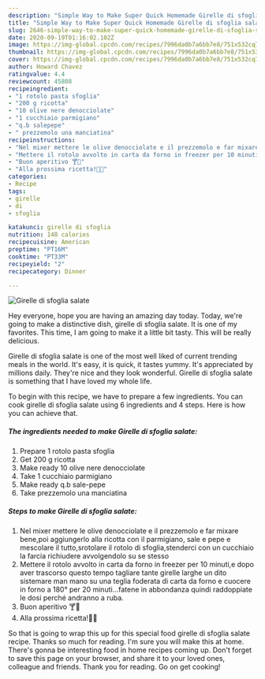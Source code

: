 ```yaml
---
description: "Simple Way to Make Super Quick Homemade Girelle di sfoglia salate"
title: "Simple Way to Make Super Quick Homemade Girelle di sfoglia salate"
slug: 2646-simple-way-to-make-super-quick-homemade-girelle-di-sfoglia-salate
date: 2020-09-19T01:16:02.102Z
image: https://img-global.cpcdn.com/recipes/7996da0b7a6bb7e8/751x532cq70/girelle-di-sfoglia-salate-recipe-main-photo.jpg
thumbnail: https://img-global.cpcdn.com/recipes/7996da0b7a6bb7e8/751x532cq70/girelle-di-sfoglia-salate-recipe-main-photo.jpg
cover: https://img-global.cpcdn.com/recipes/7996da0b7a6bb7e8/751x532cq70/girelle-di-sfoglia-salate-recipe-main-photo.jpg
author: Howard Chavez
ratingvalue: 4.4
reviewcount: 45808
recipeingredient:
- "1 rotolo pasta sfoglia"
- "200 g ricotta"
- "10 olive nere denocciolate"
- "1 cucchiaio parmigiano"
- "q.b salepepe"
- " prezzemolo una manciatina"
recipeinstructions:
- "Nel mixer mettere le olive denocciolate e il prezzemolo e far mixare bene,poi aggiungerlo alla ricotta con il parmigiano, sale e pepe e mescolare il tutto,srotolare il rotolo di sfoglia,stenderci con un cucchiaio la farcia richiudere avvolgendolo su se stesso"
- "Mettere il rotolo avvolto in carta da forno in freezer per 10 minuti,e dopo aver trascorso questo tempo tagliare tante girelle larghe un dito sistemare man mano su una teglia foderata di carta da forno e cuocere in forno a 180° per 20 minuti...fatene in abbondanza quindi raddoppiate le dosi perché andranno a ruba."
- "Buon aperitivo 🍸🍹"
- "Alla prossima ricetta!👩‍🍳"
categories:
- Recipe
tags:
- girelle
- di
- sfoglia

katakunci: girelle di sfoglia 
nutrition: 148 calories
recipecuisine: American
preptime: "PT16M"
cooktime: "PT33M"
recipeyield: "2"
recipecategory: Dinner

---
```



![Girelle di sfoglia salate](https://img-global.cpcdn.com/recipes/7996da0b7a6bb7e8/751x532cq70/girelle-di-sfoglia-salate-recipe-main-photo.jpg)

Hey everyone, hope you are having an amazing day today. Today, we're going to make a distinctive dish, girelle di sfoglia salate. It is one of my favorites. This time, I am going to make it a little bit tasty. This will be really delicious.



Girelle di sfoglia salate is one of the most well liked of current trending meals in the world. It's easy, it is quick, it tastes yummy. It's appreciated by millions daily. They're nice and they look wonderful. Girelle di sfoglia salate is something that I have loved my whole life.


To begin with this recipe, we have to prepare a few ingredients. You can cook girelle di sfoglia salate using 6 ingredients and 4 steps. Here is how you can achieve that.

<!--inarticleads1-->

##### The ingredients needed to make Girelle di sfoglia salate:

1. Prepare 1 rotolo pasta sfoglia
1. Get 200 g ricotta
1. Make ready 10 olive nere denocciolate
1. Take 1 cucchiaio parmigiano
1. Make ready q.b sale-pepe
1. Take  prezzemolo una manciatina




<!--inarticleads2-->

##### Steps to make Girelle di sfoglia salate:

1. Nel mixer mettere le olive denocciolate e il prezzemolo e far mixare bene,poi aggiungerlo alla ricotta con il parmigiano, sale e pepe e mescolare il tutto,srotolare il rotolo di sfoglia,stenderci con un cucchiaio la farcia richiudere avvolgendolo su se stesso
1. Mettere il rotolo avvolto in carta da forno in freezer per 10 minuti,e dopo aver trascorso questo tempo tagliare tante girelle larghe un dito sistemare man mano su una teglia foderata di carta da forno e cuocere in forno a 180° per 20 minuti...fatene in abbondanza quindi raddoppiate le dosi perché andranno a ruba.
1. Buon aperitivo 🍸🍹
1. Alla prossima ricetta!👩‍🍳




So that is going to wrap this up for this special food girelle di sfoglia salate recipe. Thanks so much for reading. I'm sure you will make this at home. There's gonna be interesting food in home recipes coming up. Don't forget to save this page on your browser, and share it to your loved ones, colleague and friends. Thank you for reading. Go on get cooking!
